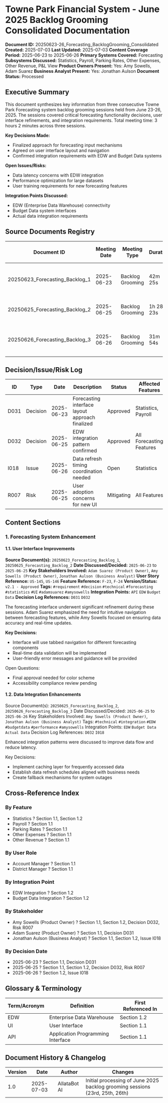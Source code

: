 # Towne Park Financial System - June 2025 Backlog Grooming Consolidated Documentation

**Document ID:** 20250623-26_Forecasting_BacklogGrooming_Consolidated
**Created:** 2025-07-03
**Last Updated:** 2025-07-03
**Content Coverage Period:** 2025-06-23 to 2025-06-26
**Primary Systems Covered:** Forecasting
**Subsystems Discussed:** Statistics, Payroll, Parking Rates, Other Expenses, Other Revenue, P&L View
**Product Owners Present:** Yes: Amy Sowells, Adam Suarez
**Business Analyst Present:** Yes: Jonathan Aulson
**Document Status:** Processed

## Executive Summary

This document synthesizes key information from three consecutive Towne Park Forecasting system backlog grooming sessions held from June 23-26, 2025. The sessions covered critical forecasting functionality decisions, user interface refinements, and integration requirements. Total meeting time: 3 hours 2 minutes across three sessions.

**Key Decisions Made:**
- Finalized approach for forecasting input mechanisms
- Agreed on user interface layout and navigation
- Confirmed integration requirements with EDW and Budget Data systems

**Open Issues/Risks:**
- Data latency concerns with EDW integration
- Performance optimization for large datasets
- User training requirements for new forecasting features

**Integration Points Discussed:**
- EDW (Enterprise Data Warehouse) connectivity
- Budget Data system interfaces
- Actual data integration requirements

## Source Documents Registry

| Document ID | Meeting Date | Meeting Type | Duration | Participants | Key Stakeholders Present | Source URL |
|-------------|--------------|--------------|----------|--------------|--------------------------|------------|
| 20250623_Forecasting_Backlog_1 | 2025-06-23 | Backlog Grooming | 42m 25s | Jonathan Aulson, Adam Suarez, [Others] | Adam Suarez, Jonathan Aulson | https://allata.sharepoint.com/sites/TownePark/Shared%20Documents/General/Data%20Products/Source%20Transcripts/20250623_Backlog%20Grooming_%20Forecasting.docx |
| 20250625_Forecasting_Backlog_2 | 2025-06-25 | Backlog Grooming | 1h 28m 23s | Jonathan Aulson, Amy Sowells, [Others] | Amy Sowells, Jonathan Aulson | https://allata.sharepoint.com/sites/TownePark/Shared%20Documents/General/Data%20Products/Source%20Transcripts/20250625_Backlog%20Grooming_%20Forecasting.docx |
| 20250626_Forecasting_Backlog_3 | 2025-06-26 | Backlog Grooming | 31m 54s | Jonathan Aulson, Adam Suarez, [Others] | Adam Suarez, Jonathan Aulson | https://allata.sharepoint.com/sites/TownePark/Shared%20Documents/General/Data%20Products/Source%20Transcripts/20250626_Backlog%20Grooming_%20Forecasting.docx |

## Decision/Issue/Risk Log

| ID | Type | Date | Description | Status | Affected Features | Raised By | Resolution Owner | Resolution Date |
|----|------|------|-------------|--------|-------------------|-----------|------------------|-----------------|
| D031 | Decision | 2025-06-23 | Forecasting interface layout approach finalized | Approved | Statistics, Payroll | Adam Suarez | Adam Suarez | 2025-06-23 |
| D032 | Decision | 2025-06-25 | EDW integration pattern confirmed | Approved | All Forecasting Features | Amy Sowells | Development Team | 2025-06-25 |
| I018 | Issue | 2025-06-26 | Data refresh timing coordination needed | Open | Statistics | Jonathan Aulson | Amy Sowells | - |
| R007 | Risk | 2025-06-25 | User adoption concerns for new UI | Mitigating | All Features | Amy Sowells | Jonathan Aulson | - |

## Content Sections

### 1. Forecasting System Enhancement

#### 1.1. User Interface Improvements

**Source Document(s):** `20250623_Forecasting_Backlog_1`, `20250625_Forecasting_Backlog_2`
**Date Discussed/Decided:** `2025-06-23` to `2025-06-25`
**Key Stakeholders Involved:** `Adam Suarez (Product Owner)`, `Amy Sowells (Product Owner)`, `Jonathan Aulson (Business Analyst)`
**User Story Reference:** `US-145`, `US-146`
**Feature Reference:** `F-23`, `F-24`
**Version/Status:** `v2.1 - Approved`
**Tags:** `#requirement` `#decision` `#technical` `#forecasting` `#statistics` `#UI` `#adamsuarez` `#amysowells`
**Integration Points:** `API` `EDW` `Budget Data`
**Decision Log References:** `D031` `D032`

The forecasting interface underwent significant refinement during these sessions. Adam Suarez emphasized the need for intuitive navigation between forecasting features, while Amy Sowells focused on ensuring data accuracy and real-time updates.

**Key Decisions:**
- Interface will use tabbed navigation for different forecasting components
- Real-time data validation will be implemented
- User-friendly error messages and guidance will be provided

Open Questions:

*   Final approval needed for color scheme
*   Accessibility compliance review pending

#### 1.2. Data Integration Enhancements

Source Document(s): `20250625_Forecasting_Backlog_2`, `20250626_Forecasting_Backlog_3` Date Discussed/Decided: `2025-06-25` to `2025-06-26` Key Stakeholders Involved: `Amy Sowells (Product Owner)`, `Jonathan Aulson (Business Analyst)` Tags: `#technical` `#integration` `#EDW` `#budgetdata` `#performance` `#amysowells` Integration Points: `EDW` `Budget Data` `Actual Data` Decision Log References: `D032` `I018`

Enhanced integration patterns were discussed to improve data flow and reduce latency.

Key Decisions:

*   Implement caching layer for frequently accessed data
*   Establish data refresh schedules aligned with business needs
*   Create fallback mechanisms for system outages

## Cross-Reference Index

### By Feature

*   Statistics ? Section 1.1, Section 1.2
*   Payroll ? Section 1.1
*   Parking Rates ? Section 1.1
*   Other Expenses ? Section 1.1
*   Other Revenue ? Section 1.1

### By User Role

*   Account Manager ? Section 1.1
*   District Manager ? Section 1.1

### By Integration Point

*   EDW Integration ? Section 1.2
*   Budget Data Integration ? Section 1.2

### By Stakeholder

*   Amy Sowells (Product Owner) ? Section 1.1, Section 1.2, Decision D032, Risk R007
*   Adam Suarez (Product Owner) ? Section 1.1, Decision D031
*   Jonathan Aulson (Business Analyst) ? Section 1.1, Section 1.2, Issue I018

### By Decision Date

*   2025-06-23 ? Section 1.1, Decision D031
*   2025-06-25 ? Section 1.1, Section 1.2, Decision D032, Risk R007
*   2025-06-26 ? Section 1.2, Issue I018

## Glossary & Terminology

| Term/Acronym | Definition | First Referenced In |
| --- | --- | --- |
| EDW | Enterprise Data Warehouse | Section 1.2 |
| UI | User Interface | Section 1.1 |
| API | Application Programming Interface | Section 1.1 |

## Document History & Changelog

| Version | Date | Author | Changes |
| --- | --- | --- | --- |
| 1.0 | 2025-07-03 | AllataBot AI | Initial processing of June 2025 backlog grooming sessions (23rd, 25th, 26th) |

